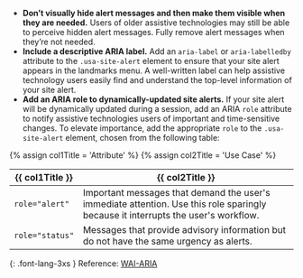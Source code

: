 - **Don’t visually hide alert messages and then make them visible when they are needed.** Users of older assistive technologies may still be able to perceive hidden alert messages. Fully remove alert messages when they’re not needed.
- **Include a descriptive ARIA label.** Add an `aria-label` or `aria-labelledby` attribute to the `.usa-site-alert` element to ensure that your site alert appears in the landmarks menu. A well-written label can help assistive technology users easily find and understand the top-level information of your site alert.
- **Add an ARIA role to dynamically-updated site alerts.** If your site alert will be dynamically updated during a session, add an ARIA `role` attribute to notify assistive technologies users of important and time-sensitive changes. To elevate importance, add the appropriate `role` to the `.usa-site-alert` element, chosen from the following table:

{% assign col1Title = 'Attribute' %}
{% assign col2Title = 'Use Case' %}

<table class="usa-table--borderless site-table-responsive site-table-simple margin-top-2">
  <thead>
      <tr>
        <th scope="col">{{ col1Title }}</th>
        <th scope="col">{{ col2Title }}</th>
      </tr>
    </thead>
    <tbody class="font-lang-3xs">
      <tr>
        <td data-title="{{ col1Title }}">
          <code>role="alert"</code>
        </td>
        <td data-title="{{ col2Title }}">
          Important messages that demand the user's immediate attention. Use this role sparingly because it interrupts the user's workflow.
        </td>
      </tr>
      <tr>
        <td data-title="{{ col1Title }}">
          <code>role="status"</code>
        </td>
        <td data-title="{{ col2Title }}">
          Messages that provide advisory information but do not have the same urgency as alerts.
        </td>
      </tr>
    </tbody>
</table>

{: .font-lang-3xs }
Reference: [WAI-ARIA](https://www.w3.org/TR/wai-aria-1.1/#alert)


